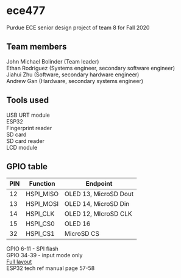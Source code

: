 # ece477
Purdue ECE senior design project of team 8 for Fall 2020  
  
## Team members
John Michael Bolinder (Team leader)  
Ethan Rodriguez (Systems engineer, secondary software engineer)  
Jiahui Zhu (Software, secondary hardware engineer)  
Andrew Gan (Hardware, secondary systems engineer)  
  
## Tools used
USB URT module  
ESP32  
Fingerprint reader  
SD card  
SD card reader  
LCD module  
  
## GPIO table
| PIN | Function  | Endpoint   |
|-----|-----------|------------|
| 12  | HSPI_MISO | OLED 13, MicroSD Dout |
| 13  | HSPI_MOSI | OLED 14, MicroSD Din  |
| 14  | HSPI_CLK  | OLED 12, MIcroSD CLK  |
| 15  | HSPI_CS0  | OLED 16    |
| 32  | HSPI_CS1  | MicroSD CS |
  
GPIO 6-11 - SPI flash  
GPIO 34-39 - input mode only    
[Full layout](https://microcontrollerslab.com/wp-content/uploads/2019/02/ESP32-pinout-mapping.png)  
ESP32 tech ref manual page 57-58  

